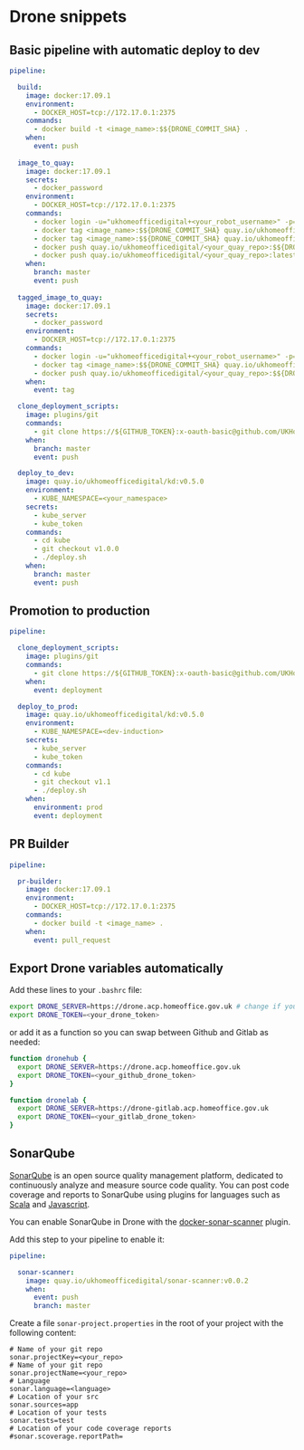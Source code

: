 # Drone snippets

## Basic pipeline with automatic deploy to dev

```yaml
pipeline:

  build:
    image: docker:17.09.1
    environment:
      - DOCKER_HOST=tcp://172.17.0.1:2375
    commands:
      - docker build -t <image_name>:$${DRONE_COMMIT_SHA} .
    when:
      event: push
      
  image_to_quay:
    image: docker:17.09.1
    secrets:
      - docker_password
    environment:
      - DOCKER_HOST=tcp://172.17.0.1:2375
    commands:
      - docker login -u="ukhomeofficedigital+<your_robot_username>" -p=$${DOCKER_PASSWORD} quay.io
      - docker tag <image_name>:$${DRONE_COMMIT_SHA} quay.io/ukhomeofficedigital/<your_quay_repo>:$${DRONE_COMMIT_SHA}
      - docker tag <image_name>:$${DRONE_COMMIT_SHA} quay.io/ukhomeofficedigital/<your_quay_repo>:latest
      - docker push quay.io/ukhomeofficedigital/<your_quay_repo>:$${DRONE_COMMIT_SHA}
      - docker push quay.io/ukhomeofficedigital/<your_quay_repo>:latest
    when:
      branch: master
      event: push
      
  tagged_image_to_quay:
    image: docker:17.09.1
    secrets:
      - docker_password
    environment:
      - DOCKER_HOST=tcp://172.17.0.1:2375
    commands:
      - docker login -u="ukhomeofficedigital+<your_robot_username>" -p=$${DOCKER_PASSWORD} quay.io
      - docker tag <image_name>:$${DRONE_COMMIT_SHA} quay.io/ukhomeofficedigital/<your_quay_repo>:$${DRONE_TAG}
      - docker push quay.io/ukhomeofficedigital/<your_quay_repo>:$${DRONE_TAG}
    when:
      event: tag

  clone_deployment_scripts:
    image: plugins/git
    commands:
      - git clone https://${GITHUB_TOKEN}:x-oauth-basic@github.com/UKHomeOffice/<your_repo_name>.git kube
    when:
      branch: master
      event: push

  deploy_to_dev:
    image: quay.io/ukhomeofficedigital/kd:v0.5.0
    environment:
      - KUBE_NAMESPACE=<your_namespace>
    secrets:
      - kube_server
      - kube_token
    commands:
      - cd kube
      - git checkout v1.0.0
      - ./deploy.sh
    when:
      branch: master
      event: push
```

## Promotion to production

```yaml
pipeline:

  clone_deployment_scripts:
    image: plugins/git
    commands:
      - git clone https://${GITHUB_TOKEN}:x-oauth-basic@github.com/UKHomeOffice/<your_repo_name>.git kube
    when:
      event: deployment

  deploy_to_prod:
    image: quay.io/ukhomeofficedigital/kd:v0.5.0
    environment:
      - KUBE_NAMESPACE=<dev-induction>
    secrets:
      - kube_server
      - kube_token
    commands:
      - cd kube
      - git checkout v1.1
      - ./deploy.sh
    when:
      environment: prod
      event: deployment
```

## PR Builder

```yaml
pipeline:

  pr-builder:
    image: docker:17.09.1
    environment:
      - DOCKER_HOST=tcp://172.17.0.1:2375
    commands:
      - docker build -t <image_name> .
    when:
      event: pull_request
```

## Export Drone variables automatically

Add these lines to your `.bashrc` file:

```bash
export DRONE_SERVER=https://drone.acp.homeoffice.gov.uk # change if you need it for gitlab
export DRONE_TOKEN=<your_drone_token>
```

or add it as a function so you can swap between Github and Gitlab as needed:

```bash
function dronehub {
  export DRONE_SERVER=https://drone.acp.homeoffice.gov.uk
  export DRONE_TOKEN=<your_github_drone_token>
}

function dronelab {
  export DRONE_SERVER=https://drone-gitlab.acp.homeoffice.gov.uk
  export DRONE_TOKEN=<your_gitlab_drone_token>
}
```

## SonarQube

[SonarQube](https://sonarqube.digital.homeoffice.gov.uk/) is an open source quality management platform, dedicated to continuously analyze and measure source code quality. You can post code coverage and reports to SonarQube using plugins for languages such as [Scala](https://github.com/Sagacify/sonar-scala) and [Javascript](https://github.com/skhatri/grunt-sonar-runner).

You can enable SonarQube in Drone with the [docker-sonar-scanner](https://github.com/UKHomeOffice/docker-sonar-scanner) plugin.

Add this step to your pipeline to enable it:

```yaml
pipeline:

  sonar-scanner:
    image: quay.io/ukhomeofficedigital/sonar-scanner:v0.0.2
    when:
      event: push
      branch: master
```

Create a file `sonar-project.properties` in the root of your project with the following content:

```
# Name of your git repo
sonar.projectKey=<your_repo>
# Name of your git repo
sonar.projectName=<your_repo>
# Language
sonar.language=<language>
# Location of your src
sonar.sources=app
# Location of your tests
sonar.tests=test
# Location of your code coverage reports
#sonar.scoverage.reportPath=
```
